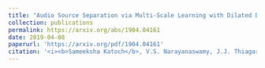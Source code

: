```yaml
---
title: "Audio Source Separation via Multi-Scale Learning with Dilated Dense U-Nets"
collection: publications
permalink: https://arxiv.org/abs/1904.04161
date: 2019-04-08
paperurl: 'https://arxiv.org/pdf/1904.04161'
citation: '<i><b>Sameeksha Katoch</b>, V.S. Narayanaswamy, J.J. Thiagarajan, H. Song, A. Spanias (2019), &quot; Audio Source Separation via Multi-Scale Learning with Dilated Dense U-Nets.&quot; </i>'
---
```

